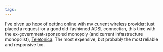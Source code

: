 ```yaml
---
tags: 
---
```


I've given up hope of getting online with my current wireless provider; just placed a request for a good old-fashioned ADSL connection, this time with the ex-government-sponsored monopoly (and current infrastructure monopolist), [Telefonica](http://www.telefonica.es/). The most expensive, but probably the most reliable and responsive too.
